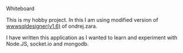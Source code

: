 Whiteboard

This is my hobby project. In this I am using modified version of [wwwsqldesigner(v1.6)](http://code.google.com/p/wwwsqldesigner/) of ondrej.zara.

I have written this application as I wanted to learn and experiment with Node.JS, socket.io and mongodb.

